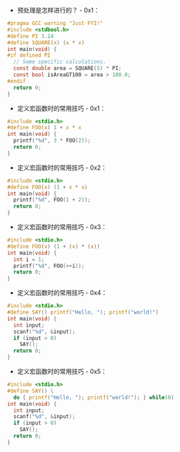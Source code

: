* 预处理是怎样进行的？ - 0x1：
```c
#pragma GCC warning "Just FYI!"
#include <stdbool.h>
#define PI 3.14
#define SQUARE(x) (x * x)
int main(void) {
#if defined PI
  // Some specific calculations.
  const double area = SQUARE(5) * PI;
  const bool isAreaGT100 = area > 100.0;
#endif
  return 0;
}
```

* 定义宏函数时的常用技巧 - 0x1：
```c
#include <stdio.h>
#define FOO(x) 1 + x * x
int main(void) {
  printf("%d", 3 * FOO(2));
  return 0;
}
```

* 定义宏函数时的常用技巧 - 0x2：
```c
#include <stdio.h>
#define FOO(x) (1 + x * x)
int main(void) {
  printf("%d", FOO(1 + 2));
  return 0;
}
```

* 定义宏函数时的常用技巧 - 0x3：
```c
#include <stdio.h>
#define FOO(x) (1 + (x) * (x))
int main(void) {
  int i = 1;
  printf("%d", FOO(++i));
  return 0;
}
```

* 定义宏函数时的常用技巧 - 0x4：
```c
#include <stdio.h>
#define SAY() printf("Hello, "); printf("world!")
int main(void) {
  int input;
  scanf("%d", &input);  
  if (input > 0)
    SAY();
  return 0;
}
```

* 定义宏函数时的常用技巧 - 0x5：
```c
#include <stdio.h>
#define SAY() \
  do { printf("Hello, "); printf("world!"); } while(0)
int main(void) {
  int input;
  scanf("%d", &input);  
  if (input > 0)
    SAY();
  return 0;
}
```
